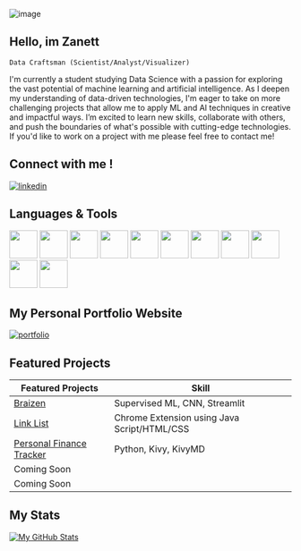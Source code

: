 
![image](https://github.com/user-attachments/assets/cfa6407b-6990-4b16-afe2-233b03afac27)



## Hello, im Zanett

`Data Craftsman (Scientist/Analyst/Visualizer)`

I'm currently a student studying Data Science with a passion for exploring the vast potential of machine learning and artificial intelligence. As I deepen my understanding of data-driven technologies, I'm eager to take on more challenging projects that allow me to apply ML and AI techniques in creative and impactful ways. I’m excited to learn new skills, collaborate with others, and push the boundaries of what's possible with cutting-edge technologies. If you'd like to work on a project with me please feel free to contact me! 

## Connect with me ! 

[![linkedin](https://img.shields.io/badge/linkedin-0A66C2?style=for-the-badge&logo=linkedin&logoColor=white)](https://www.linkedin.com/in/zanett-davila-gutierrez/)

## Languages & Tools
<img src="https://cdn.jsdelivr.net/gh/devicons/devicon@latest/icons/python/python-original-wordmark.svg" 
     width="50" 
     height="50" /> <img src="https://cdn.jsdelivr.net/gh/devicons/devicon@latest/icons/pandas/pandas-original.svg" 
     width="50"
     height="50"/> <img src="https://cdn.jsdelivr.net/gh/devicons/devicon@latest/icons/matplotlib/matplotlib-original.svg"
     height="50"
     width="50"/> <img src="https://cdn.jsdelivr.net/gh/devicons/devicon@latest/icons/numpy/numpy-original.svg"
     height="50"
     width="50"/> <img src="https://cdn.jsdelivr.net/gh/devicons/devicon@latest/icons/scikitlearn/scikitlearn-original.svg" 
     height="50"
     width="50"/> <img src="https://cdn.jsdelivr.net/gh/devicons/devicon@latest/icons/plotly/plotly-original-wordmark.svg" 
     height="50"
     width="50"/> <img src="https://cdn.jsdelivr.net/gh/devicons/devicon@latest/icons/c/c-original.svg" 
     height="50"
     width="50"/> <img src="https://cdn.jsdelivr.net/gh/devicons/devicon@latest/icons/java/java-original.svg"
     height="50"
     width="50"/> <img src="https://cdn.jsdelivr.net/gh/devicons/devicon@latest/icons/azuresqldatabase/azuresqldatabase-original.svg"
     height="50"
     width="50"/> <img src="https://cdn.jsdelivr.net/gh/devicons/devicon@latest/icons/r/r-original.svg" 
     height="50"
     width="50"/> <img src="https://cdn.jsdelivr.net/gh/devicons/devicon@latest/icons/figma/figma-original.svg"
     height="50"
     width="50"/>

## My Personal Portfolio Website

[![portfolio](https://img.shields.io/badge/my_portfolio-000?style=for-the-badge&logo=ko-fi&logoColor=white)]()

## Featured Projects
| Featured Projects         | Skill                 | 
| -----------------         | ----------------------|
| [Braizen](https://github.com/ZDavila3/Braizen-Brain-tumor-classification/)  | Supervised ML, CNN, Streamlit |
| [Link List](https://github.com/ZDavila3/Chrome-Extension-Project)           | Chrome Extension using Java Script/HTML/CSS  | 
| [Personal Finance Tracker](https://github.com/mikey6002/Personal-Finance-Tracker)     | Python, Kivy, KivyMD | 
| Coming Soon     |   | 
| Coming Soon     |  |


## My Stats
[![My GitHub Stats](https://github-readme-stats.vercel.app/api/?username=ZDavila3&count_private=true&theme=tokyonight&showicons=true)]()

          
     
          
          
          
          
          
          
          
          
          
